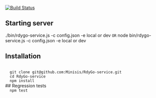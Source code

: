 [![Build Status](https://travis-ci.org/Minisis/RdyGo-service.svg?branch=master)](https://travis-ci.org/Minisis/RdyGo-service)

## Starting server
./bin/rdygo-service.js -c config.json -e local or dev
<code>OR</code>
node bin/rdygo-service.js -c config.json -e local or dev
## Installation
<code>
  git clone git@github.com:Minisis/RdyGo-service.git
  cd RdyGo-service
  npm install
</code>
## Regression tests
<code>
  npm test
</code>

